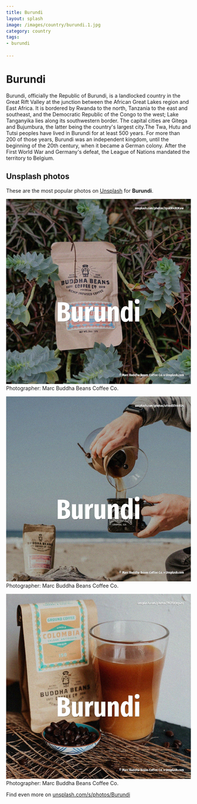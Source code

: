 ```yaml
---
title: Burundi
layout: splash
image: /images/country/burundi.1.jpg
category: country
tags:
- burundi

---
```

# Burundi

Burundi, officially the Republic of Burundi, is a landlocked country in the Great Rift Valley at  the junction between the African Great Lakes region and East Africa. It is bordered by Rwanda to the north, Tanzania to the east and southeast, and the Democratic  Republic of the Congo to the west; Lake Tanganyika lies along its southwestern border. The capital cities are Gitega and Bujumbura, the latter being the country's largest city.The Twa,  Hutu and Tutsi peoples have lived in Burundi for at least 500 years. For more than 200 of those years, Burundi was an independent kingdom, until the beginning of the  20th century, when it became a German colony. After the First World War and Germany's defeat, the League of Nations mandated the territory to  Belgium. 

 
## Unsplash photos
These are the most popular photos on [Unsplash](https://unsplash.com) for **Burundi**.
 
![Burundi](/images/country/burundi.1.jpg)
Photographer:  Marc Buddha Beans Coffee Co.
 
![Burundi](/images/country/burundi.2.jpg)
Photographer:  Marc Buddha Beans Coffee Co.
 
![Burundi](/images/country/burundi.3.jpg)
Photographer:  Marc Buddha Beans Coffee Co.
 
Find even more on [unsplash.com/s/photos/Burundi](https://unsplash.com/s/photos/Burundi)
 
